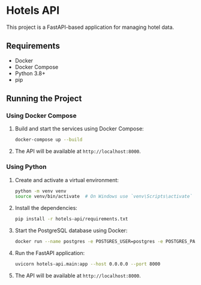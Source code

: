 # Hotels API

This project is a FastAPI-based application for managing hotel data.

## Requirements

- Docker
- Docker Compose
- Python 3.8+
- pip

## Running the Project

### Using Docker Compose

1. Build and start the services using Docker Compose:

    ```bash
    docker-compose up --build
    ```

2. The API will be available at `http://localhost:8000`.

### Using Python

1. Create and activate a virtual environment:

    ```bash
    python -m venv venv
    source venv/bin/activate  # On Windows use `venv\Scripts\activate`
    ```

2. Install the dependencies:

    ```bash
    pip install -r hotels-api/requirements.txt
    ```

3. Start the PostgreSQL database using Docker:

    ```bash
    docker run --name postgres -e POSTGRES_USER=postgres -e POSTGRES_PASSWORD=postgres -e POSTGRES_DB=postgres -p 5432:5432 -d postgres:latest
    ```

4. Run the FastAPI application:

    ```bash
    uvicorn hotels-api.main:app --host 0.0.0.0 --port 8000
    ```

5. The API will be available at `http://localhost:8000`.
